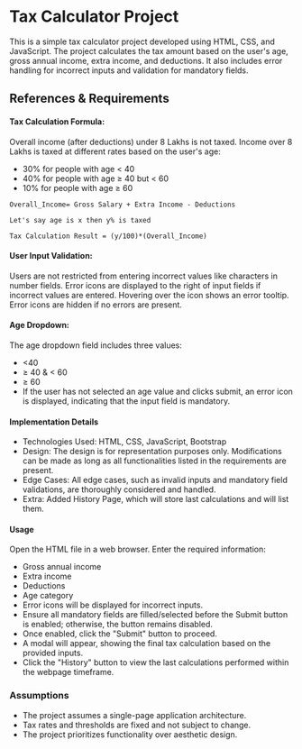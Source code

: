# Tax Calculator Project

This is a simple tax calculator project developed using HTML, CSS, and JavaScript. The project calculates the tax amount based on the user's age, gross annual income, extra income, and deductions. It also includes error handling for incorrect inputs and validation for mandatory fields.

## References & Requirements
#### Tax Calculation Formula:
Overall income (after deductions) under 8 Lakhs is not taxed.
Income over 8 Lakhs is taxed at different rates based on the user's age:
- 30% for people with age < 40
- 40% for people with age ≥ 40 but < 60
- 10% for people with age ≥ 60
```
Overall_Income= Gross Salary + Extra Income - Deductions

Let's say age is x then y% is taxed

Tax Calculation Result = (y/100)*(Overall_Income)
```
#### User Input Validation:
Users are not restricted from entering incorrect values like characters in number fields.
Error icons are displayed to the right of input fields if incorrect values are entered. Hovering over the icon shows an error tooltip.
Error icons are hidden if no errors are present.
#### Age Dropdown:
The age dropdown field includes three values:
- <40
- ≥ 40 & < 60
- ≥ 60
- If the user has not selected an age value and clicks submit, an error icon is displayed, indicating that the input field is mandatory.
#### Implementation Details
- Technologies Used: HTML, CSS, JavaScript, Bootstrap
- Design: The design is for representation purposes only. Modifications can be made as long as all functionalities listed in the requirements are present.
- Edge Cases: All edge cases, such as invalid inputs and mandatory field validations, are thoroughly considered and handled.
- Extra: Added History Page, which will store last calculations and will list them.
#### Usage
Open the HTML file in a web browser.
Enter the required information:
- Gross annual income
- Extra income
- Deductions
- Age category
- Error icons will be displayed for incorrect inputs.
- Ensure all mandatory fields are filled/selected before the Submit button is enabled; otherwise, the button remains disabled.
- Once enabled, click the "Submit" button to proceed.
- A modal will appear, showing the final tax calculation based on the provided inputs.
- Click the "History" button to view the last calculations performed within the webpage timeframe.
### Assumptions
- The project assumes a single-page application architecture.
- Tax rates and thresholds are fixed and not subject to change.
- The project prioritizes functionality over aesthetic design.
